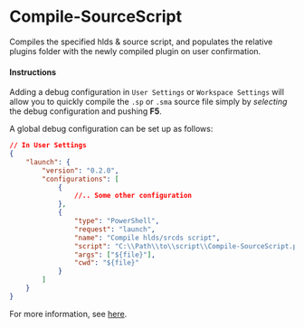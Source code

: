 # Compile-SourceScript

Compiles the specified hlds & source script, and populates the relative plugins folder with the newly compiled plugin on user confirmation.


#### Instructions
Adding a debug configuration in `User Settings` or `Workspace Settings` will allow you to quickly compile the `.sp` or `.sma` source file simply by *selecting* the debug configuration and pushing **F5**.

A global debug configuration can be set up as follows:

```json
// In User Settings
{
    "launch": {
        "version": "0.2.0",
        "configurations": [
            {
                //.. Some other configuration
            },
            {
                "type": "PowerShell",
                "request": "launch",
                "name": "Compile hlds/srcds script",
                "script": "C:\\Path\\to\\script\\Compile-SourceScript.ps1",
                "args": ["${file}"],
                "cwd": "${file}"
            }
        ]
    }
}
```

For more information, see <a href="https://code.visualstudio.com/docs/editor/debugging#_global-launch-configuration" target="_blank" title="Debugging">here</a>.